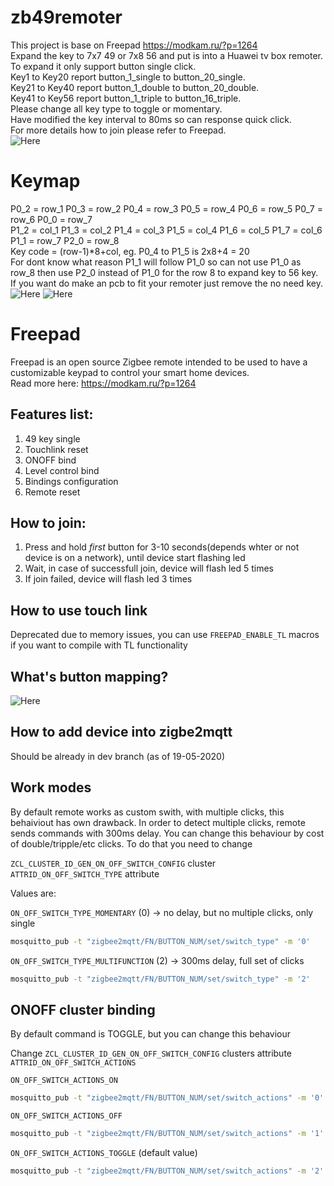 # zb49remoter
This project is base on Freepad https://modkam.ru/?p=1264<br>
Expand the key to 7x7 49 or 7x8 56 and put is into a Huawei tv box remoter.<br>
To expand it only support button single click.<br>
Key1 to Key20 report button_1_single to button_20_single.<br>
Key21 to Key40 report button_1_double to button_20_double.<br>
Key41 to Key56 report button_1_triple to button_16_triple.<br>
Please change all key type to toggle or momentary.<br>
Have modified the key interval to 80ms so can response quick click.<br>
For more details how to join please refer to Freepad.<br>
![Here](./images/huawei_remoter.jpg) 
# Keymap
P0_2 = row_1 P0_3 = row_2 P0_4 = row_3 P0_5 = row_4 P0_6 = row_5 P0_7 = row_6 P0_0 = row_7<br>
P1_2 = col_1 P1_3 = col_2 P1_4 = col_3 P1_5 = col_4 P1_6 = col_5 P1_7 = col_6 P1_1 = row_7 P2_0 = row_8<br>
Key code = (row-1)*8+col, eg. P0_4 to P1_5 is 2x8+4 = 20<br>
For dont know what reason P1_1 will follow P1_0 so can not use P1_0 as row_8 then use P2_0 instead of P1_0 for the row 8 to expand key to 56 key.<br>
If you want do make an pcb to fit your remoter just remove the no need key.<br>
![Here](./images/keymap.jpg) ![Here](./images/pcb.jpg)

# Freepad

Freepad is an open source Zigbee remote intended to be used to have a customizable keypad to control your smart home devices.  
Read more here: https://modkam.ru/?p=1264

## Features list:
1. 49 key single
2. Touchlink reset
3. ONOFF bind
4. Level control bind
5. Bindings configuration
6. Remote reset


## How to join:

1. Press and hold *first* button for 3-10 seconds(depends whter or not device is on a network), until device start flashing led
2. Wait, in case of successfull join, device will flash led 5 times
3. If join failed, device will flash led 3 times

## How to use touch link
 Deprecated due to memory issues, you can use `FREEPAD_ENABLE_TL` macros if you want to compile with TL functionality


## What's button mapping?
![Here](./images/zigbee_keypad22.png)

## How to add device into zigbe2mqtt
Should be already in dev branch (as of 19-05-2020)



## Work modes
By default remote works as custom swith, with multiple clicks, this behaiviout has own drawback.
In order to detect multiple clicks, remote sends commands with 300ms delay.
You can change this behaviour by cost of double/tripple/etc clicks. 
To do that you need to change

`ZCL_CLUSTER_ID_GEN_ON_OFF_SWITCH_CONFIG` cluster `ATTRID_ON_OFF_SWITCH_TYPE` attribute

Values are:

`ON_OFF_SWITCH_TYPE_MOMENTARY` (0) -> no delay, but no multiple clicks, only single

```bash
mosquitto_pub -t "zigbee2mqtt/FN/BUTTON_NUM/set/switch_type" -m '0'
```

`ON_OFF_SWITCH_TYPE_MULTIFUNCTION` (2) -> 300ms delay, full set of clicks

```bash
mosquitto_pub -t "zigbee2mqtt/FN/BUTTON_NUM/set/switch_type" -m '2'
```


## ONOFF cluster binding
By default command is TOGGLE, but you can change this behaviour

Change `ZCL_CLUSTER_ID_GEN_ON_OFF_SWITCH_CONFIG` clusters attribute `ATTRID_ON_OFF_SWITCH_ACTIONS`

`ON_OFF_SWITCH_ACTIONS_ON`

```bash
mosquitto_pub -t "zigbee2mqtt/FN/BUTTON_NUM/set/switch_actions" -m '0'
```

`ON_OFF_SWITCH_ACTIONS_OFF`

```bash
mosquitto_pub -t "zigbee2mqtt/FN/BUTTON_NUM/set/switch_actions" -m '1'
```

`ON_OFF_SWITCH_ACTIONS_TOGGLE` (default value)

```bash
mosquitto_pub -t "zigbee2mqtt/FN/BUTTON_NUM/set/switch_actions" -m '2'
```
